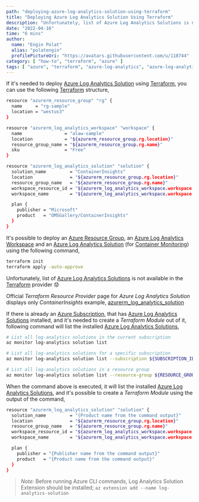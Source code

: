 ```yaml
---
path: "deploying-azure-log-analytics-solution-using-terraform"
title: "Deploying Azure Log Analytics Solution Using Terraform"
description: "Unfortunately, list of Azure Log Analytics Solutions is not available in the Terraform provider 😟<br /><br />Official Terraform Resource Provider page for Azure Log Analytics Solution displays only ContainerInsights example<br /><br />If there is already an Azure Subscription, that has Azure Log Analytics Solutions installed, and it's needed to create a Terraform Module out of it, then the Azure CLI command has to be run and the Terraform Module has to be created manually."
date: "2022-04-16"
time: "6 mins"
author:
  name: "Engin Polat"
  alias: "polatengin"
  profilePictureUri: "https://avatars.githubusercontent.com/u/118744"
category: [ "how-to", "terraform", "azure" ]
tags: [ "azure", "terraform", "azure-log-analytics", "azure-log-analytics-solution", "azure-resource-group", "azire-cli" ]
---
```

If it's needed to deploy [Azure Log Analytics Solution](https://docs.microsoft.com/en-us/cli/azure/monitor/log-analytics/solution) using [Terraform](https://www.terraform.io/), you can use the following [Terraform](https://www.terraform.io/) structure,

```bash
resource "azurerm_resource_group" "rg" {
  name     = "rg-sample"
  location = "westus3"
}

resource "azurerm_log_analytics_workspace" "workspace" {
  name                = "alaw-sample"
  location            = "${azurerm_resource_group.rg.location}"
  resource_group_name = "${azurerm_resource_group.rg.name}"
  sku                 = "Free"
}

resource "azurerm_log_analytics_solution" "solution" {
  solution_name         = "ContainerInsights"
  location              = "${azurerm_resource_group.rg.location}"
  resource_group_name   = "${azurerm_resource_group.rg.name}"
  workspace_resource_id = "${azurerm_log_analytics_workspace.workspace.id}"
  workspace_name        = "${azurerm_log_analytics_workspace.workspace.name}"

  plan {
    publisher = "Microsoft"
    product   = "OMSGallery/ContainerInsights"
  }
}
```

It's possible to deploy an [Azure Resource Group](https://docs.microsoft.com/en-us/cli/azure/group), an [Azure Log Analytics Workspace](https://docs.microsoft.com/en-us/cli/azure/monitor/log-analytics/workspace) and an [Azure Log Analytics Solution](https://docs.microsoft.com/en-us/cli/azure/monitor/log-analytics/solution) (for [Container Monitoring](https://docs.microsoft.com/en-us/azure/azure-monitor/containers/container-insights-overview)) using the following command,

```bash
terraform init
terraform apply -auto-approve
```

Unfortunately, list of [Azure Log Analytics Solutions](https://docs.microsoft.com/en-us/cli/azure/monitor/log-analytics/solution) is not available in the [Terraform](https://www.terraform.io/) provider 😟

Official _Terraform Resource Provider_ page for _Azure Log Analytics Solution_ displays only _ContainerInsights_ example, [azurerm_log_analytics_solution](https://registry.terraform.io/providers/hashicorp/azurerm/latest/docs/resources/log_analytics_solution)

If there is already an [Azure Subscription](https://azure.microsoft.com/en-us/free/), that has [Azure Log Analytics Solutions](https://docs.microsoft.com/en-us/cli/azure/monitor/log-analytics/solution) installed, and it's needed to create a _Terraform Module_ out of it, following command will list the installed [Azure Log Analytics Solutions](https://docs.microsoft.com/en-us/cli/azure/monitor/log-analytics/solution),

```bash
# List all log-analytics solutions in the current subscription
az monitor log-analytics solution list

# List all log-analytics solutions for a specific subscription
az monitor log-analytics solution list --subscription ${SUBSCRIPTION_ID}

# List all log-analytics solutions in a resource group
az monitor log-analytics solution list --resource-group ${RESOURCE_GROUP_NAME}
```

When the command above is executed, it will list the installed [Azure Log Analytics Solutions](https://docs.microsoft.com/en-us/cli/azure/monitor/log-analytics/solution), and it's possible to create a _Terraform Module_ using the output of the command,

```bash
resource "azurerm_log_analytics_solution" "solution" {
  solution_name         = "{Product name from the command output}"
  location              = "${azurerm_resource_group.rg.location}"
  resource_group_name   = "${azurerm_resource_group.rg.name}"
  workspace_resource_id = "${azurerm_log_analytics_workspace.workspace.id}"
  workspace_name        = "${azurerm_log_analytics_workspace.workspace.name}"

  plan {
    publisher = "{Publisher name from the command output}"
    product   = "{Product name from the command output}"
  }
}
```

> _Note_: Before running Azure CLI commands, Log Analytics Solution Extension should be installed; `az extension add --name log-analytics-solution`
